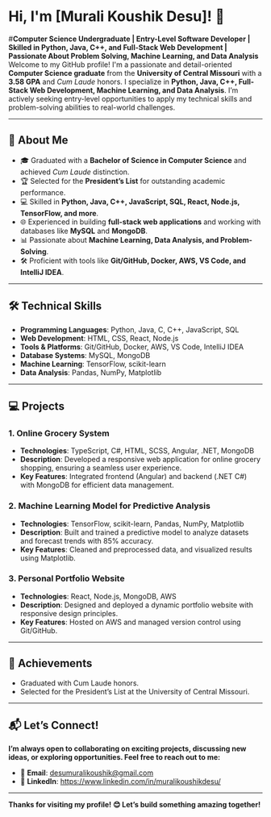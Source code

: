 # Hi, I'm [Murali Koushik Desu]! 👋  

#**Computer Science Undergraduate | Entry-Level Software Developer | Skilled in Python, Java, C++, and Full-Stack Web Development | Passionate About Problem Solving, Machine Learning, and Data Analysis**
Welcome to my GitHub profile! I'm a passionate and detail-oriented **Computer Science graduate** from the **University of Central Missouri** with a **3.58 GPA** and *Cum Laude* honors. I specialize in **Python, Java, C++, Full-Stack Web Development, Machine Learning, and Data Analysis**. I’m actively seeking entry-level opportunities to apply my technical skills and problem-solving abilities to real-world challenges.  

---

## 🚀 **About Me**  
- 🎓 Graduated with a **Bachelor of Science in Computer Science** and achieved *Cum Laude* distinction.  
- 🏆 Selected for the **President’s List** for outstanding academic performance.  
- 💻 Skilled in **Python, Java, C++, JavaScript, SQL, React, Node.js, TensorFlow, and more**.  
- 🌐 Experienced in building **full-stack web applications** and working with databases like **MySQL** and **MongoDB**.  
- 📊 Passionate about **Machine Learning, Data Analysis, and Problem-Solving**.  
- 🛠️ Proficient with tools like **Git/GitHub, Docker, AWS, VS Code, and IntelliJ IDEA**.  

---

## 🛠️ **Technical Skills**  
- **Programming Languages**: Python, Java, C, C++, JavaScript, SQL
- **Web Development**: HTML, CSS, React, Node.js
- **Tools & Platforms**: Git/GitHub, Docker, AWS, VS Code, IntelliJ IDEA
- **Database Systems**: MySQL, MongoDB
- **Machine Learning**: TensorFlow, scikit-learn
- **Data Analysis**: Pandas, NumPy, Matplotlib

---

## 💻 **Projects**  

### 1. **Online Grocery System**  
- **Technologies**: TypeScript, C#, HTML, SCSS, Angular, .NET, MongoDB
- **Description**: Developed a responsive web application for online grocery shopping, ensuring a seamless user experience.
- **Key Features**: Integrated frontend (Angular) and backend (.NET C#) with MongoDB for efficient data management.

### 2. **Machine Learning Model for Predictive Analysis**
- **Technologies**: TensorFlow, scikit-learn, Pandas, NumPy, Matplotlib
- **Description**: Built and trained a predictive model to analyze datasets and forecast trends with 85% accuracy.
- **Key Features**: Cleaned and preprocessed data, and visualized results using Matplotlib.

### 3. **Personal Portfolio Website**
- **Technologies**: React, Node.js, MongoDB, AWS
- **Description**: Designed and deployed a dynamic portfolio website with responsive design principles.
- **Key Features**: Hosted on AWS and managed version control using Git/GitHub.

---

## 🏅 **Achievements**

- Graduated with Cum Laude honors.
- Selected for the President’s List at the University of Central Missouri.

---

## 📬 Let’s Connect!
**I’m always open to collaborating on exciting projects, discussing new ideas, or exploring opportunities. Feel free to reach out to me:**
- 📧 **Email**: desumuralikoushik@gmail.com
- 💼 **LinkedIn**: https://www.linkedin.com/in/muralikoushikdesu/

---

**Thanks for visiting my profile! 😊
Let’s build something amazing together!**
